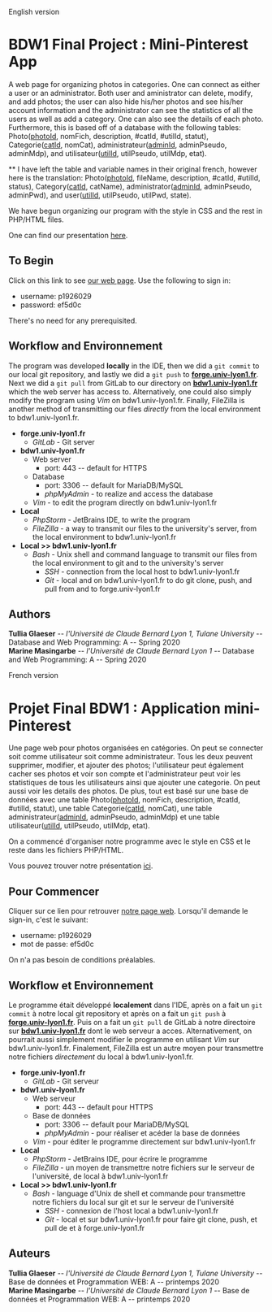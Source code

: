 English version

# BDW1 Final Project : Mini-Pinterest App

A web page for organizing photos in categories. One can connect as either a user or an administrator. Both user and aministrator can delete, modify, and add photos; the user can also hide his/her photos and see his/her account information and the administrator can see the statistics of all the users as well as add a category. One can also see the details of each photo. Furthermore, this is based off of a database with the following tables: Photo(<ins>photoId</ins>, nomFich, description, &#35;catId, &#35;utilId, statut), Categorie(<ins>catId</ins>, nomCat), administrateur(<ins>adminId</ins>, adminPseudo, adminMdp), and utilisateur(<ins>utilId</ins>, utilPseudo, utilMdp, etat).

** I have left the table and variable names in their original french, however here is the translation: Photo(<ins>photoId</ins>, fileName, description, &#35;catId, &#35;utilId, status), Category(<ins>catId</ins>, catName), administrator(<ins>adminId</ins>, adminPseudo, adminPwd), and user(<ins>utilId</ins>, utilPseudo, utilPwd, state).

We have begun organizing our program with the style in CSS and the rest in PHP/HTML files.

One can find our presentation [here](https://docs.google.com/presentation/d/1CnX2UKTs0m4WMiUYSfFnOpbxuXEd_v2zn0E4gZPTQQc/edit?usp=sharing).

## To Begin

Click on this link to see [our web page](https://bdw1.univ-lyon1.fr/p1926029/BDW1-ProjetFinale/bdw1_projet/index.php). Use the following to sign in:
- username: p1926029
- password: ef5d0c  
 

There's no need for any prerequisited.

## Workflow and Environnement

The program was developed **locally** in the IDE, then we did a `git commit` to our local git repository, and lastly we did a `git push` to [**forge.univ-lyon1.fr**](https://forge.univ-lyon1.fr/p1501149/bdw1_projet).
Next we did a `git pull` from GitLab to our directory on [**bdw1.univ-lyon1.fr**](https://bdw1.univ-lyon1.fr/) which the web server has access to. Alternatively, one could also simply modify the program using *Vim* on bdw1.univ-lyon1.fr. Finally, FileZilla is another method of transmitting our files *directly* from the local environment to bdw1.univ-lyon1.fr.

- **forge.univ-lyon1.fr**
  - *GitLab* - Git server
- **bdw1.univ-lyon1.fr**
  - Web server
    - port: 443 -- default for HTTPS
  - Database
    - port: 3306 -- default for MariaDB/MySQL
    - *phpMyAdmin* - to realize and access the database
  - *Vim* - to edit the program directly on bdw1.univ-lyon1.fr
- **Local**
  - *PhpStorm* - JetBrains IDE, to write the program
  - *FileZilla* - a way to transmit our files to the university's server, from the local environment to bdw1.univ-lyon1.fr  
- **Local >> bdw1.univ-lyon1.fr**
  - *Bash* - Unix shell and command language to transmit our files from the local environment to git and to the university's server
    - *SSH* - connection from the local host to bdw1.univ-lyon1.fr
    - *Git* - local and on bdw1.univ-lyon1.fr to do git clone, push, and pull from and to forge.univ-lyon1.fr



## Authors

**Tullia Glaeser** -- *l'Université de Claude Bernard Lyon 1, Tulane University* -- Database and Web Programming: A -- Spring 2020  
**Marine Masingarbe** -- *l'Université de Claude Bernard Lyon 1* -- Database and Web Programming: A -- Spring 2020


French version
# Projet Final BDW1 : Application mini-Pinterest

Une page web pour photos organisées en catégories. On peut se connecter soit comme utilisateur soit comme administrateur. Tous les deux peuvent supprimer,
modifier, et ajouter des photos; l'utilisateur peut également cacher ses photos et voir son compte et l'administrateur peut voir les
statistiques de tous les utilisateurs ainsi que ajouter une categorie. On peut aussi voir les details des photos. De plus, tout est
basé sur une base de données avec une table Photo(<ins>photoId</ins>, nomFich, description, &#35;catId, &#35;utilId, statut), une table 
Categorie(<ins>catId</ins>, nomCat), une table administrateur(<ins>adminId</ins>, adminPseudo, adminMdp) et une table utilisateur(<ins>utilId</ins>, utilPseudo, utilMdp, etat).

On a commencé d'organiser notre programme avec le style en CSS et le reste dans les fichiers PHP/HTML.

Vous pouvez trouver notre présentation [ici](https://docs.google.com/presentation/d/1CnX2UKTs0m4WMiUYSfFnOpbxuXEd_v2zn0E4gZPTQQc/edit?usp=sharing).

## Pour Commencer

Cliquer sur ce lien pour retrouver [notre page web](https://bdw1.univ-lyon1.fr/p1926029/BDW1-ProjetFinale/bdw1_projet/index.php). Lorsqu'il demande le sign-in,
c'est le suivant:
- username: p1926029
- mot de passe: ef5d0c  
 

On n'a pas besoin de conditions préalables.

## Workflow et Environnement

Le programme était développé **localement** dans l'IDE, après on a fait un `git commit` à notre local git repository et après on a fait un `git push` à [**forge.univ-lyon1.fr**](https://forge.univ-lyon1.fr/p1501149/bdw1_projet).
Puis on a fait un `git pull` de GitLab à notre directoire sur [**bdw1.univ-lyon1.fr**](https://bdw1.univ-lyon1.fr/) dont le web serveur a acces. Alternativement, on pourrait aussi simplement
modifier le programme en utilisant *Vim* sur bdw1.univ-lyon1.fr. Finalement, FileZilla est un autre moyen pour transmettre notre fichiers *directement* du local à bdw1.univ-lyon1.fr.

- **forge.univ-lyon1.fr**
  - *GitLab* - Git serveur
- **bdw1.univ-lyon1.fr**
  - Web serveur
    - port: 443 -- default pour HTTPS
  - Base de données
    - port: 3306 -- default pour MariaDB/MySQL
    - *phpMyAdmin* - pour réaliser et acéder la base de données
  - *Vim* - pour éditer le programme directement sur bdw1.univ-lyon1.fr
- **Local**
  - *PhpStorm* - JetBrains IDE, pour écrire le programme
  - *FileZilla* - un moyen de transmettre notre fichiers sur le serveur de l'université, de local à bdw1.univ-lyon1.fr  
- **Local >> bdw1.univ-lyon1.fr**
  - *Bash* - language d'Unix de shell et commande pour transmettre notre fichiers du local sur git et sur le serveur de l'université
    - *SSH* - connexion de l'host local a bdw1.univ-lyon1.fr
    - *Git* - local et sur bdw1.univ-lyon1.fr pour faire git clone, push, et pull de et à forge.univ-lyon1.fr



## Auteurs

**Tullia Glaeser** -- *l'Université de Claude Bernard Lyon 1, Tulane University* -- Base de données et Programmation WEB: A -- printemps 2020  
**Marine Masingarbe** -- *l'Université de Claude Bernard Lyon 1* -- Base de données et Programmation WEB: A -- printemps 2020
